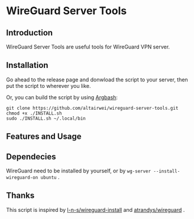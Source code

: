 # WireGuard Server Tools

## Introduction

WireGuard Server Tools are useful tools for WireGuard VPN server.

## Installation

Go ahead to the release page and donwload the script to your server, then put the script to wherever you like.

Or, you can build the script by using [Argbash](https://github.com/matejak/argbash):

```shell
git clone https://github.com/altairwei/wireguard-server-tools.git
chmod +x ./INSTALL.sh
sudo ./INSTALL.sh ~/.local/bin
```

## Features and Usage



## Dependecies

WireGuard need to be installed by yourself, or by `wg-server --install-wireguard-on ubuntu` .

## Thanks

This script is inspired by [l-n-s/wireguard-install](https://github.com/l-n-s/wireguard-install) and [atrandys/wireguard](https://github.com/atrandys/wireguard) .